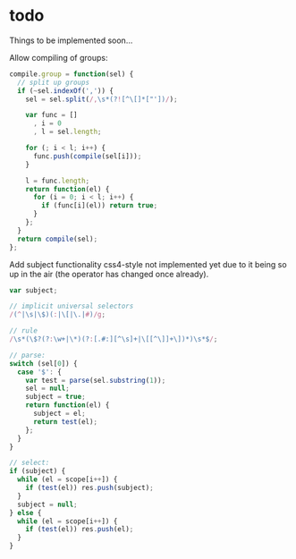 # todo

Things to be implemented soon...

Allow compiling of groups:

``` js
compile.group = function(sel) {
  // split up groups
  if (~sel.indexOf(',')) {
    sel = sel.split(/,\s*(?![^\[]*["'])/);

    var func = []
      , i = 0
      , l = sel.length;

    for (; i < l; i++) {
      func.push(compile(sel[i]));
    }

    l = func.length;
    return function(el) {
      for (i = 0; i < l; i++) {
        if (func[i](el)) return true;
      }
    };
  }
  return compile(sel);
};
```

Add subject functionality css4-style not implemented yet due to it being 
so up in the air (the operator has changed once already).

``` js
var subject;

// implicit universal selectors
/(^|\s|\$)(:|\[|\.|#)/g;

// rule
/\s*(\$?(?:\w+|\*)(?:[.#:][^\s]+|\[[^\]]+\])*)\s*$/;

// parse:
switch (sel[0]) {
  case '$': {
    var test = parse(sel.substring(1));
    sel = null;
    subject = true;
    return function(el) {
      subject = el;
      return test(el);
    };
  }
}

// select:
if (subject) {
  while (el = scope[i++]) {
    if (test(el)) res.push(subject);
  }
  subject = null;
} else {
  while (el = scope[i++]) {
    if (test(el)) res.push(el);
  }
}
```